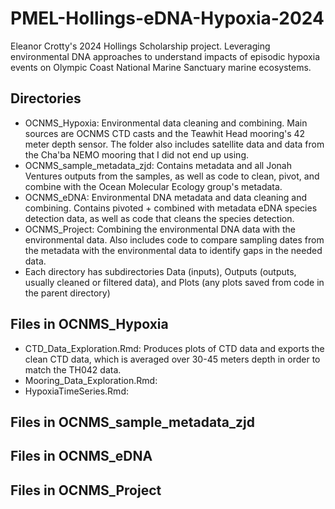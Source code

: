 # PMEL-Hollings-eDNA-Hypoxia-2024
Eleanor Crotty's 2024 Hollings Scholarship project. Leveraging environmental DNA approaches to understand impacts of episodic hypoxia events on Olympic Coast National Marine Sanctuary marine ecosystems.

## Directories
- OCNMS_Hypoxia: Environmental data cleaning and combining. Main sources are OCNMS CTD casts and the Teawhit Head mooring's 42 meter depth sensor. The folder also includes satellite data and data from the Cha'ba NEMO mooring that I did not end up using.
- OCNMS_sample_metadata_zjd: Contains metadata and all Jonah Ventures outputs from the samples, as well as code to clean, pivot, and combine with the Ocean Molecular Ecology group's metadata.
- OCNMS_eDNA: Environmental DNA metadata and data cleaning and combining. Contains pivoted + combined with metadata eDNA species detection data, as well as code that cleans the species detection.
- OCNMS_Project: Combining the environmental DNA data with the environmental data. Also includes code to compare sampling dates from the metadata with the environmental data to identify gaps in the needed data.
- Each directory has subdirectories Data (inputs), Outputs (outputs, usually cleaned or filtered data), and Plots (any plots saved from code in the parent directory)

## Files in OCNMS_Hypoxia
- CTD_Data_Exploration.Rmd: Produces plots of CTD data and exports the clean CTD data, which is averaged over 30-45 meters depth in order to match the TH042 data.
- Mooring_Data_Exploration.Rmd:
- HypoxiaTimeSeries.Rmd: 

## Files in OCNMS_sample_metadata_zjd

## Files in OCNMS_eDNA

## Files in OCNMS_Project
